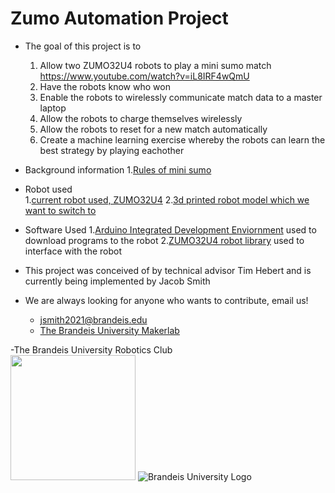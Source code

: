 Zumo Automation Project
=======================
* The goal of this project is to
    1. Allow two ZUMO32U4 robots to play a mini sumo match https://www.youtube.com/watch?v=iL8IRF4wQmU
    2. Have the robots know who won  
    3. Enable the robots to wirelessly communicate match data to a master laptop  
    4. Allow the robots to charge themselves wirelessly  
    5. Allow the robots to reset for a new match automatically  
    6. Create a machine learning exercise whereby the robots can learn the best strategy by playing eachother  

* Background information
	1.[Rules of mini sumo](http://robogames.net/rules/all-sumo.php)
* Robot used	
	1.[current robot used, ZUMO32U4](https://www.pololu.com/docs/0J63/all)
	2.[3d printed robot model which we want to switch to](https://www.thingiverse.com/thing:2662828)
* Software Used
	1.[Arduino Integrated Development Enviornment](https://www.arduino.cc/en/Main/Software) used to download programs to the robot
	2.[ZUMO32U4 robot library](http://pololu.github.io/zumo-32u4-arduino-library/) used to interface with the robot

	
* This project was conceived of by technical advisor Tim Hebert and is currently being implemented by Jacob Smith
* We are always looking for anyone who wants to contribute, email us!  
    + jsmith2021@brandeis.edu  
    + [The Brandeis University Makerlab](http://brandeismakerlab.com/people/) 

-The Brandeis University Robotics Club  
<img src="https://a.pololu-files.com/picture/0J6721.1200.jpg?f23bb5e39014c5721350a43b8c0e8fe4" width="200" height="200">
![Brandeis University Logo](https://www.brandeis.edu/communications/creative/downloads/gotham-outlined.jpg)
